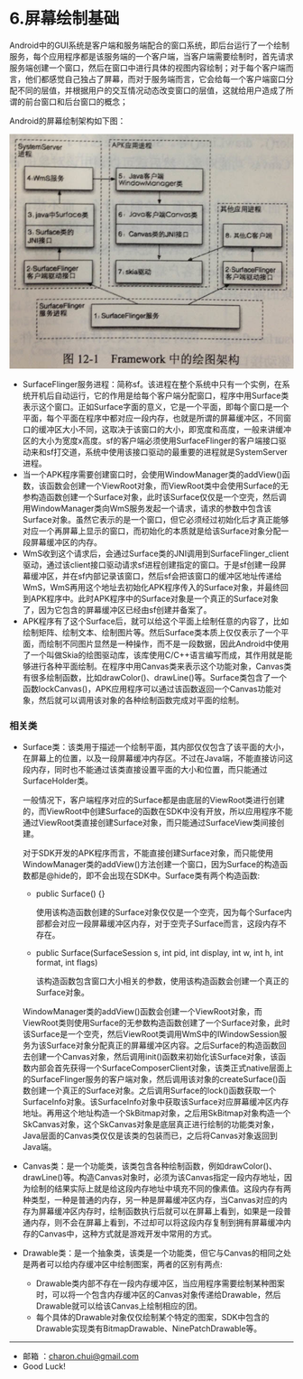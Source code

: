 # 6.屏幕绘制基础

Android中的GUI系统是客户端和服务端配合的窗口系统，即后台运行了一个绘制服务，每个应用程序都是该服务端的一个客户端，当客户端需要绘制时，首先请求服务端创建一个窗口，然后在窗口中进行具体的视图内容绘制；对于每个客户端而言，他们都感觉自己独占了屏幕，而对于服务端而言，它会给每一个客户端窗口分配不同的层值，并根据用户的交互情况动态改变窗口的层值，这就给用户造成了所谓的前台窗口和后台窗口的概念；

Android的屏幕绘制架构如下图：

![](https://raw.githubusercontent.com/CharonChui/Pictures/master/android_draw_process_archi.jpg)

- SurfaceFlinger服务进程：简称sf。该进程在整个系统中只有一个实例，在系统开机后自动运行，它的作用是给每个客户端分配窗口，程序中用Surface类表示这个窗口。正如Surface字面的意义，它是一个平面，即每个窗口是一个平面，每个平面在程序中都对应一段内存，也就是所谓的屏幕缓冲区，不同窗口的缓冲区大小不同，这取决于该窗口的大小，即宽度和高度，一般来讲缓冲区的大小为宽度x高度。sf的客户端必须使用SurfaceFlinger的客户端接口驱动来和sf打交道，系统中使用该接口驱动的最重要的进程就是SystemServer进程。
- 当一个APK程序需要创建窗口时，会使用WindowManager类的addView()函数，该函数会创建一个ViewRoot对象，而ViewRoot类中会使用Surface的无参构造函数创建一个Surface对象，此时该Surface仅仅是一个空壳，然后调用WindowManager类向WmS服务发起一个请求，请求的参数中包含该Surface对象。虽然它表示的是一个窗口，但它必须经过初始化后才真正能够对应一个再屏幕上显示的窗口，而初始化的本质就是给该Surface对象分配一段屏幕缓冲区的内存。
- WmS收到这个请求后，会通过Surface类的JNI调用到SurfaceFlinger_client驱动，通过该client接口驱动请求sf进程创建指定的窗口。于是sf创建一段屏幕缓冲区，并在sf内部记录该窗口，然后sf会把该窗口的缓冲区地址传递给WmS，WmS再用这个地址去初始化APK程序传入的Surface对象，并最终回到APK程序中。此时APK程序中的Surface对象是一个真正的Surface对象了，因为它包含的屏幕缓冲区已经由sf创建并备案了。 
- APK程序有了这个Surface后，就可以给这个平面上绘制任意的内容了，比如绘制矩阵、绘制文本、绘制图片等。然后Surface类本质上仅仅表示了一个平面，而绘制不同图片显然是一种操作，而不是一段数据，因此Android中使用了一个叫做Skia的绘图驱动库，该库使用C/C++语言编写而成，其作用就是能够进行各种平面绘制。在程序中用Canvas类来表示这个功能对象，Canvas类有很多绘制函数，比如drawColor()、drawLine()等。Surface类包含了一个函数lockCanvas()，APK应用程序可以通过该函数返回一个Canvas功能对象，然后就可以调用该对象的各种绘制函数完成对平面的绘制。



### 相关类

- Surface类：该类用于描述一个绘制平面，其内部仅仅包含了该平面的大小，在屏幕上的位置，以及一段屏幕缓冲内存区。不过在Java端，不能直接访问这段内存，同时也不能通过该类直接设置平面的大小和位置，而只能通过SurfaceHolder类。

    一般情况下，客户端程序对应的Surface都是由底层的ViewRoot类进行创建的，而ViewRoot中创建Surface的函数在SDK中没有开放，所以应用程序不能通过ViewRoot类直接创建Surface对象，而只能通过SurfaceView类间接创建。

    对于SDK开发的APK程序而言，不能直接创建Surface对象，而只能使用WindowManager类的addView()方法创建一个窗口，因为Surface的构造函数都是@hide的，即不会出现在SDK中。Surface类有两个构造函数:  

    - public Surface() {}

        使用该构造函数创建的Surface对象仅仅是一个空壳，因为每个Surface内部都会对应一段屏幕缓冲区内存，对于空壳子Surface而言，这段内存不存在。

    - public Surface(SurfaceSession s, int pid, int display, int w, int h, int format, int flags)

        该构造函数包含窗口大小相关的参数，使用该构造函数会创建一个真正的Surface对象。

    WindowManager类的addView()函数会创建一个ViewRoot对象，而ViewRoot类则使用Surface的无参数构造函数创建了一个Surface对象，此时该Surface是一个空壳，然后ViewRoot类调用WmS中的IWindowSession服务为该Surface对象分配真正的屏幕缓冲区内容。之后Surface的构造函数回去创建一个Canvas对象，然后调用init()函数来初始化该Surface对象，该函数内部会首先获得一个SurfaceComposerClient对象，该类正式native层面上的SurfaceFlinger服务的客户端对象，然后调用该对象的createSurface()函数创建一个真正的Surface对象。之后调用Surface的lock()函数获取一个SurfaceInfo对象。该SurfaceInfo对象中获取该Surface对应屏幕缓冲区内存地址。再用这个地址构造一个SkBitmap对象，之后用SkBitmap对象构造一个SkCanvas对象，这个SkCanvas对象是底层真正进行绘制的功能类对象，Java层面的Canvas类仅仅是该类的包装而已，之后将Canvas对象返回到Java端。

- Canvas类：是一个功能类，该类包含各种绘制函数，例如drawColor()、drawLine()等。构造Canvas对象时，必须为该Canvas指定一段内存地址，因为绘制的结果实际上就是给这段内存地址中填充不同的像素值。这段内存有两种类型，一种是普通的内存，另一种是屏幕缓冲区内存，当Canvas对应的内存为屏幕缓冲区内存时，绘制函数执行后就可以在屏幕上看到，如果是一段普通内存，则不会在屏幕上看到，不过却可以将这段内存复制到拥有屏幕缓冲内存的Canvas中，这种方式就是游戏开发中常用的方式。

- Drawable类：是一个抽象类，该类是一个功能类，但它与Canvas的相同之处是两者可以给内存缓冲区中绘制图案，两者的区别有两点:  

    - Drawable类内部不存在一段内存缓冲区，当应用程序需要绘制某种图案时，可以将一个包含内存缓冲区的Canvas对象传递给Drawable，然后Drawable就可以给该Canvas上绘制相应的团。
    - 每个具体的Drawable对象仅仅绘制某个特定的图案，SDK中包含的Drawable实现类有BitmapDrawable、NinePatchDrawable等。








---

- 邮箱 ：charon.chui@gmail.com  
- Good Luck! 